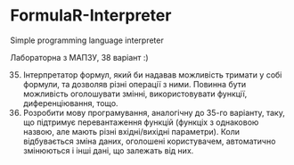 # FormulaR-Interpreter
Simple programming language interpreter

Лабораторна з МАПЗУ, 38 варіант :)

35) Інтерпретатор формул, який би надавав можливість тримати у собі формули, та
дозволяв різні операції з ними. Повинна бути можливість оголошувати змінні,
використовувати функції, диференціювання, тощо.
38) Розробити мову програмування, аналогічну до 35-го варіанту, таку, що підтримує
перевантаження функцій (функціх з однаковою назвою, але мають різні
вхідні/вихідні параметри). Коли відбувається зміна даних, оголошені користувачем,
автоматично змінюються і інші дані, що залежать від них.
